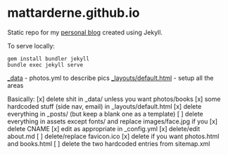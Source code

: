 # mattarderne.github.io

Static repo for my [personal blog](https://rdrn.dev/) created using Jekyll.

To serve locally:
```
gem install bundler jekyll
bundle exec jekyll serve
```



[_data](/_data) - photos.yml to describe pics
[_layouts/default.html](_layouts/default.html) -  setup all the areas


Basically:
[x] delete shit in _data/ unless you want photos/books
[x] some hardcoded stuff (side nav, email) in _layouts/default.html 
[x] delete everything in _posts/ (but keep a blank one as a template)
[ ] delete everything in assets except fonts/ and replace images/face.jpg if you 
[x] delete CNAME
[x] edit as appropriate in _config.yml
[x] delete/edit about.md
[ ] delete/replace favicon.ico
[x] delete if you want photos.html and books.html
[ ] delete the two hardcoded <url> entries from sitemap.xml